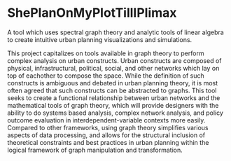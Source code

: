 # ShePlanOnMyPlotTillIPlimax
A tool which uses spectral graph theory and analytic tools of linear algebra to create intuitive urban planning visualizations and simulations.

This project capitalizes on tools available in graph theory to perform complex analysis on urban constructs. Urban constructs are composed of physical, infrastructural, political, social, and other networks which lay on top of eachother to compose the space. While the definition of such constructs is ambiguous and debated in urban planning theory, it is most often agreed that such constructs can be abstracted to graphs. This tool seeks to create a functional relationship between urban networks and the mathematical tools of graph theory, which will provide designers with the ability to do systems based analysis, complex network analysis, and policy outcome evaluation in interdependent-variable contexts more easily. Compared to other frameworks, using graph theory simplifies various aspects of data processing, and allows for the structural inclusion of theoretical constraints and best practices in urban planning within the logical framework of graph manipulation and transformation.
